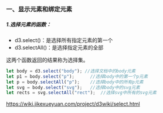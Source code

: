 ### 一、显示元素和绑定元素

##### 1.选择元素的函数：

- d3.select()：是选择所有指定元素的第一个
- d3.selectAll()：是选择指定元素的全部

这两个函数返回的结果称为选择集。

```javascript
let body = d3.select("body"); //选择文档中的body元素
let p1 = body.select("p");      //选择body中的第一个p元素
let p = body.selectAll("p");    //选择body中的所有p元素
let svg = body.select("svg");   //选择body中的svg元素
let rects = svg.selectAll("rect");  //选择svg中所有的svg元素
```

https://wiki.jikexueyuan.com/project/d3wiki/select.html